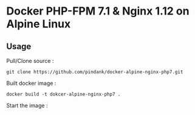 Docker PHP-FPM 7.1 & Nginx 1.12 on Alpine Linux
==============================================

Usage
-----

Pull/Clone source :

    git clone https://github.com/pindank/docker-alpine-nginx-php7.git

Built docker image :

    docker build -t dokcer-alpine-nginx-php7 .
    
Start the image :
